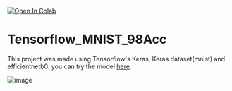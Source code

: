 [![Open In Colab](https://colab.research.google.com/assets/colab-badge.svg)](https://colab.research.google.com/github/Bijan-K/Tensorflow_MNIST_98Acc/blob/main/Tensorflow_MNIST_98acc.ipynb)

# Tensorflow_MNIST_98Acc

This project was made using Tensorflow's Keras, Keras.dataset(mnist) and efficientnetb0. you can try the model [here](https://huggingface.co/spaces/bijankn/MNIST-with-Tensorflow).

![image](https://github.com/Bijan-K/Tensorflow-MNIST-98Acc/assets/80640045/a79fefb6-dbc0-4ca5-93d4-892bf5d63a27)
